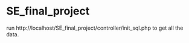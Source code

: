 # SE_final_project

run http://localhost/SE_final_project/controller/init_sql.php to get all the data.